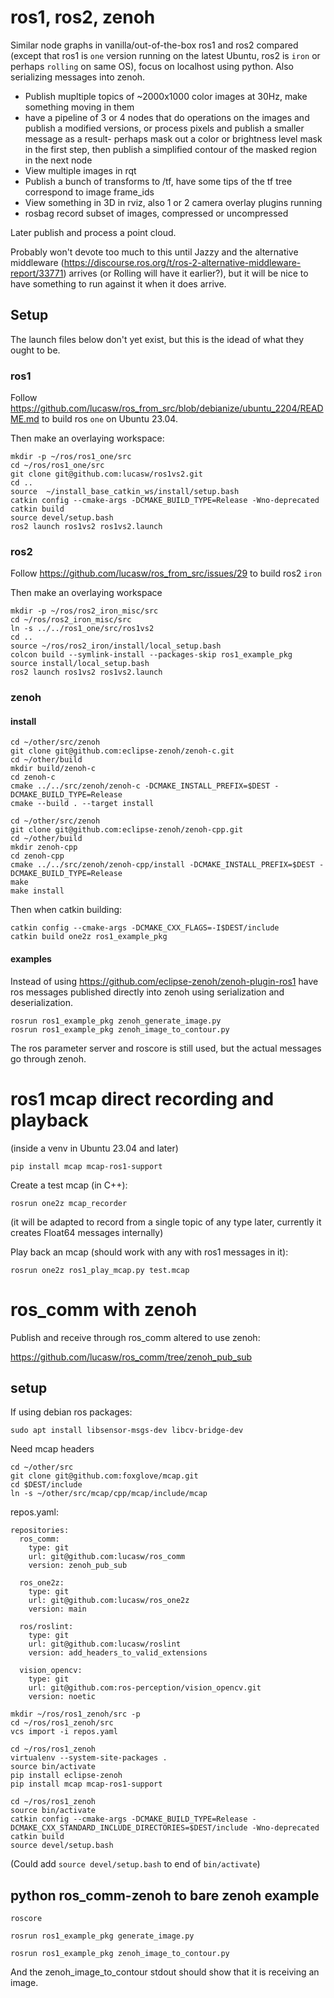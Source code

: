 # ros1, ros2, zenoh

Similar node graphs in vanilla/out-of-the-box ros1 and ros2 compared (except that ros1 is `one` version running on the latest Ubuntu, ros2 is `iron` or perhaps `rolling` on same OS), focus on localhost using python.  Also serializing messages into zenoh.

* Publish mupltiple topics of ~2000x1000 color images at 30Hz, make something moving in them
* have a pipeline of 3 or 4 nodes that do operations on the images and publish a modified versions, or process pixels and publish a smaller message as a result- perhaps mask out a color or brightness level mask in the first step, then publish a simplified contour of the masked region in the next node
* View multiple images in rqt
* Publish a bunch of transforms to /tf, have some tips of the tf tree correspond to image frame_ids
* View something in 3D in rviz, also 1 or 2 camera overlay plugins running
* rosbag record subset of images, compressed or uncompressed

Later publish and process a point cloud.

Probably won't devote too much to this until Jazzy and the alternative middleware (https://discourse.ros.org/t/ros-2-alternative-middleware-report/33771) arrives (or Rolling will have it earlier?), but it will be nice to have something to run against it when it does arrive.

## Setup

The launch files below don't yet exist, but this is the idead of what they ought to be.

### ros1

Follow https://github.com/lucasw/ros_from_src/blob/debianize/ubuntu_2204/README.md to build ros `one` on Ubuntu 23.04.

Then make an overlaying workspace:

```
mkdir -p ~/ros/ros1_one/src
cd ~/ros/ros1_one/src
git clone git@github.com:lucasw/ros1vs2.git
cd ..
source  ~/install_base_catkin_ws/install/setup.bash
catkin config --cmake-args -DCMAKE_BUILD_TYPE=Release -Wno-deprecated
catkin build
source devel/setup.bash
ros2 launch ros1vs2 ros1vs2.launch
```


### ros2

Follow https://github.com/lucasw/ros_from_src/issues/29 to build ros2 `iron`

Then make an overlaying workspace

```
mkdir -p ~/ros/ros2_iron_misc/src
cd ~/ros/ros2_iron_misc/src
ln -s ../../ros1_one/src/ros1vs2
cd ..
source ~/ros/ros2_iron/install/local_setup.bash
colcon build --symlink-install --packages-skip ros1_example_pkg
source install/local_setup.bash
ros2 launch ros1vs2 ros1vs2.launch
```

### zenoh

#### install

```
cd ~/other/src/zenoh
git clone git@github.com:eclipse-zenoh/zenoh-c.git
cd ~/other/build
mkdir build/zenoh-c
cd zenoh-c
cmake ../../src/zenoh/zenoh-c -DCMAKE_INSTALL_PREFIX=$DEST -DCMAKE_BUILD_TYPE=Release
cmake --build . --target install
```

```
cd ~/other/src/zenoh
git clone git@github.com:eclipse-zenoh/zenoh-cpp.git
cd ~/other/build
mkdir zenoh-cpp
cd zenoh-cpp
cmake ../../src/zenoh/zenoh-cpp/install -DCMAKE_INSTALL_PREFIX=$DEST -DCMAKE_BUILD_TYPE=Release
make
make install
```

Then when catkin building:

```
catkin config --cmake-args -DCMAKE_CXX_FLAGS=-I$DEST/include
catkin build one2z ros1_example_pkg
```

#### examples

Instead of using https://github.com/eclipse-zenoh/zenoh-plugin-ros1 have ros messages published directly into zenoh using serialization and deserialization.

```
rosrun ros1_example_pkg zenoh_generate_image.py
rosrun ros1_example_pkg zenoh_image_to_contour.py
```

The ros parameter server and roscore is still used, but the actual messages go through zenoh.

# ros1 mcap direct recording and playback

(inside a venv in Ubuntu 23.04 and later)

```
pip install mcap mcap-ros1-support
```

Create a test mcap (in C++):
```
rosrun one2z mcap_recorder
```

(it will be adapted to record from a single topic of any type later, currently it creates Float64 messages internally)


Play back an mcap (should work with any with ros1 messages in it):
```
rosrun one2z ros1_play_mcap.py test.mcap
```

# ros_comm with zenoh

Publish and receive through ros_comm altered to use zenoh:

https://github.com/lucasw/ros_comm/tree/zenoh_pub_sub

## setup

If using debian ros packages:

```
sudo apt install libsensor-msgs-dev libcv-bridge-dev
```

Need mcap headers

```
cd ~/other/src
git clone git@github.com:foxglove/mcap.git
cd $DEST/include
ln -s ~/other/src/mcap/cpp/mcap/include/mcap
```

repos.yaml:
```
repositories:
  ros_comm:
    type: git
    url: git@github.com:lucasw/ros_comm
    version: zenoh_pub_sub

  ros_one2z:
    type: git
    url: git@github.com:lucasw/ros_one2z
    version: main

  ros/roslint:
    type: git
    url: git@github.com:lucasw/roslint
    version: add_headers_to_valid_extensions

  vision_opencv:
    type: git
    url: git@github.com:ros-perception/vision_opencv.git
    version: noetic
```

```
mkdir ~/ros/ros1_zenoh/src -p
cd ~/ros/ros1_zenoh/src
vcs import -i repos.yaml
```

```
cd ~/ros/ros1_zenoh
virtualenv --system-site-packages .
source bin/activate
pip install eclipse-zenoh
pip install mcap mcap-ros1-support
```

```
cd ~/ros/ros1_zenoh
source bin/activate
catkin config --cmake-args -DCMAKE_BUILD_TYPE=Release -DCMAKE_CXX_STANDARD_INCLUDE_DIRECTORIES=$DEST/include -Wno-deprecated
catkin build
source devel/setup.bash
```

(Could add `source devel/setup.bash` to end of `bin/activate`)

## python ros_comm-zenoh to bare zenoh example

```
roscore
```
```
rosrun ros1_example_pkg generate_image.py
```
```
rosrun ros1_example_pkg zenoh_image_to_contour.py
```

And the zenoh_image_to_contour stdout should show that it is receiving an image.
